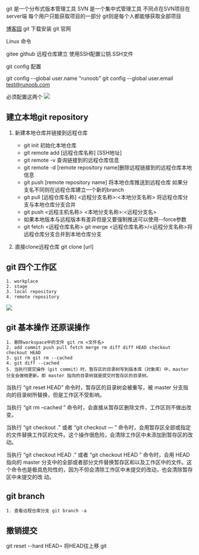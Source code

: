 git 是一个分布式版本管理工具  SVN 是一个集中式管理工具 不同点在SVN项目在server端 每个用户只能获取项目的一部分 git则是每个人都能够获取全部项目

[博客园](https://www.cnblogs.com/syp172654682/p/7689328.html)
git 下载安装 git 官网

Linux 命令

gitee github 远程仓库建立 使用SSH配置公钥.SSH文件

git config 配置

git config --global user.name "runoob"
git config --global user.email test@runoob.com

必须配置这两个
![](https://private-warehouse-1317335037.cos.ap-guangzhou.myqcloud.com/Test/Screenshot%202023-03-21%20145227.png)

## 建立本地git repository
1.  新建本地仓库并链接到远程仓库
	- git init 初始化本地仓库
	- git remote add [远程仓库名称]  [SSH地址]
	- git remote -v 查询链接到的远程仓库信息
	- git remote -d [remote repository name]删除远程链接到的远程仓库本地信息
	- git push [remote repository name] 将本地仓库推送到远程仓库  如果分支名不同则在远程仓库建立一个新的branch
	- git pull [远程仓库名称] <远程分支名称>:<本地分支名称> 将远程仓库分支与本地仓库分支合并
	- git push <远程主机名称> <本地分支名称>:<远程分支名>
	- 如果本地版本与远程版本有差异但是又要强制推送可以使用--force参数 
	- git fetch <远程仓库名称>  git merge <远程仓库名称>/<远程分支名称>将远程仓库分支合并到本地仓库分支
	
	

 2. 直接clone远程仓库 git clone [url]
 
## git 四个工作区
	1. workplace
	2. stage
	3. local repository
	4. remote repository
![](https://private-warehouse-1317335037.cos.ap-guangzhou.myqcloud.com/Test/Screenshot%202023-03-21%20104108.png)

## git 基本操作 还原误操作

	1. 删除workspace中的文件 git rm <文件名>
	2. add commit push pull fetch merge rm diff diff HEAD checkout  checkout HEAD
	3. git rm git rm --cached
	4. git diff --cached
	5. 当执行提交操作（git commit）时，暂存区的目录树写到版本库（对象库）中，master
	分支会做相更新。即 master 指向的目录树就是提交时暂存区的目录树。

当执行 “git reset HEAD” 命令时，暂存区的目录树会被重写，被 master 分支指向的目录树所替换，但是工作区不受影响。

当执行 “git rm –cached <file>” 命令时，会直接从暂存区删除文件，工作区则不做出改变。

当执行 “git checkout .” 或者 “git checkout — <file>” 命令时，会用暂存区全部或指定的文件替换工作区的文件。这个操作很危险，会清除工作区中未添加到暂存区的改动。

当执行 “git checkout HEAD .” 或者 “git checkout HEAD <file>” 命令时，会用 HEAD 指向的 master 分支中的全部或者部分文件替换暂存区和以及工作区中的文件。这个命令也是极具危险性的，因为不但会清除工作区中未提交的改动，也会清除暂存区中未提交的改 动。


## git branch
	1. 查看远程仓库分支 git branch -a 


## 撤销提交
git reset --hard HEAD~  将HEAD往上移
git 


